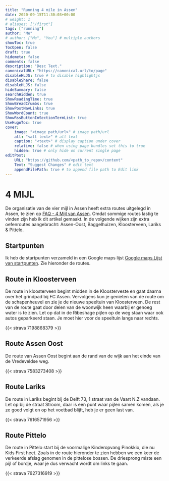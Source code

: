 ```yaml
---
title: "Running 4 mile in Assen"
date: 2020-09-15T11:30:03+00:00
# weight: 1
# aliases: ["/first"]
tags: ["running"]
author: "Me"
# author: ["Me", "You"] # multiple authors
showToc: true
TocOpen: false
draft: true
hidemeta: false
comments: false
description: "Desc Text."
canonicalURL: "https://canonical.url/to/page"
disableHLJS: true # to disable highlightjs
disableShare: false
disableHLJS: false
hideSummary: false
searchHidden: true
ShowReadingTime: true
ShowBreadCrumbs: true
ShowPostNavLinks: true
ShowWordCount: true
ShowRssButtonInSectionTermList: true
UseHugoToc: true
cover:
    image: "<image path/url>" # image path/url
    alt: "<alt text>" # alt text
    caption: "<text>" # display caption under cover
    relative: false # when using page bundles set this to true
    hidden: true # only hide on current single page
editPost:
    URL: "https://github.com/<path_to_repo>/content"
    Text: "Suggest Changes" # edit text
    appendFilePath: true # to append file path to Edit link
---
```


# 4 MIJL

De organisatie van de vier mijl in Assen heeft extra routes uitgelegd in Assen, te zien op [FAQ - 4 Mijl van Assen](https://www.4mijlvanassen.nl/faq/). Omdat sommige routes lastig te vinden zijn heb ik dit artikel gemaakt. In de volgende wijken zijn extra oefenroutes aangebracht: Assen-Oost, Baggelhuizen, Kloosterveen, Lariks & Pittelo.

## Startpunten
Ik heb de startpunten verzameld in een Google maps lijst [Google maps Lijst van startpunten](https://goo.gl/maps/bBnfnvrUnU2qR2PQA). Zie hieronder de routes.

## Route in Kloosterveen

De route in kloosterveen begint midden in de Kloosterveste en gaat daarna over het grindpad bij FC Assen. Vervolgens kun je genieten van de route om de schapenheuvel en zie je de nieuwe speeltuin van Kloosterveen. De rest van de route gaat door delen van de woonwijk heen waarbij er genoeg water is te zien. Let op dat in de Ribeshage pijlen op de weg staan waar ook autos geparkeerd staan. Je moet hier voor de speeltuin langs naar rechts.

{{< strava 7198868379 >}}

## Route Assen Oost

De route van Assen Oost begint aan de rand van de wijk aan het einde van de Vredeveldse weg.

{{< strava 7583273408 >}}

## Route Lariks

De route in Lariks begint bij de Delft 73, 1 straat van de Vaart N.Z vandaan. Let op bij de straat Stroom, daar is een punt waar pijlen samen komen, als je ze goed volgt en op het voetbad blijft, heb je er geen last van.

{{< strava 7616571956 >}}

## Route Pittelo

De route in Pittelo start bij de voormalige Kinderopvang Pinokkio, die nu Kids First heet. Zoals in de route hieronder te zien hebben we een keer de verkeerde afslag genomen in de pittelose bossen. De driesprong miste een pijl of bordje, waar je dus verwacht wordt om links te gaan.

{{< strava 7627316919 >}}